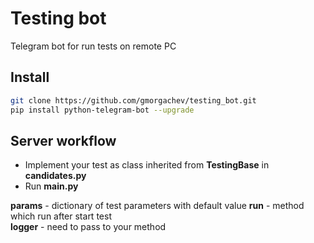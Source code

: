 # Testing bot
Telegram bot for run tests on remote PC  


## Install
```bash
git clone https://github.com/gmorgachev/testing_bot.git
pip install python-telegram-bot --upgrade
```

## Server workflow
- Implement your test as class inherited from **TestingBase** in **candidates.py**
- Run **main.py**

**params**  - dictionary of test parameters with default value 
**run**     - method which run after start test  
**logger**  - need to pass to your method


